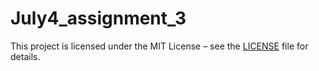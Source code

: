 # July4_assignment_3
This project is licensed under the MIT License – see the [LICENSE](./LICENSE) file for details.
